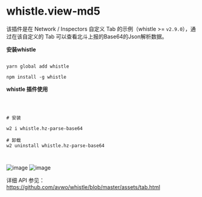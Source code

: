 # whistle.view-md5


该插件是在 Network / Inspectors 自定义 Tab 的示例（whistle >= `v2.9.0`），通过在该自定义的 Tab 可以查看北斗上报的Base64的Json解析数据。



**安装whistle**

```

yarn global add whistle 

npm install -g whistle

```



**whistle 插件使用**

```



# 安装

w2 i whistle.hz-parse-base64  

# 卸载
w2 uninstall whistle.hz-parse-base64  



```

![image](https://learn-front-end.oss-cn-beijing.aliyuncs.com/index/image-20220210111224727.png)
![image](https://learn-front-end.oss-cn-beijing.aliyuncs.com/index/image-20220210111201091.png)



详细 API 参见：https://github.com/avwo/whistle/blob/master/assets/tab.html

